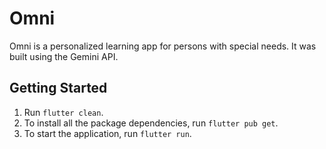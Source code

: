 # Omni

Omni is a personalized learning app for persons with special needs. It was built using the Gemini API.

## Getting Started
1. Run `flutter clean`.
2. To install all the package dependencies, run `flutter pub get`.
3. To start the application, run `flutter run`.



